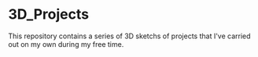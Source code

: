 # 3D_Projects
This repository contains a series of 3D sketchs of projects that I've carried out on my own during my free time. 
